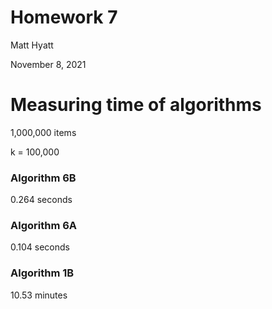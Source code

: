 # Homework 7

Matt Hyatt

November 8, 2021

# Measuring time of algorithms

1,000,000 items

k = 100,000

### Algorithm 6B
0.264 seconds

### Algorithm 6A
0.104 seconds

### Algorithm 1B
10.53 minutes

